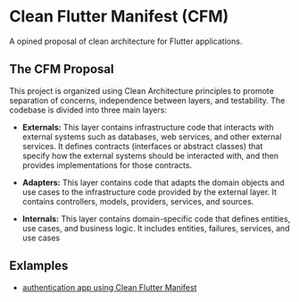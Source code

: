 # Clean Flutter Manifest (CFM)
A opined proposal of clean architecture for Flutter applications.

## The CFM Proposal
This project is organized using Clean Architecture principles to promote separation of concerns, independence between layers, and testability. The codebase is divided into three main layers:

- **Externals:** This layer contains infrastructure code that interacts with external systems such as databases, web services, and other external services. It defines contracts (interfaces or abstract classes) that specify how the external systems should be interacted with, and then provides implementations for those contracts.

- **Adapters:** This layer contains code that adapts the domain objects and use cases to the infrastructure code provided by the external layer. It contains controllers, models, providers, services, and sources.

- **Internals:** This layer contains domain-specific code that defines entities, use cases, and business logic. It includes entities, failures, services, and use cases
 
 
 ## Exlamples
 
- [authentication app using Clean Flutter Manifest](https://github.com/HenriqueNas/clean_arch_flutter_auth)
